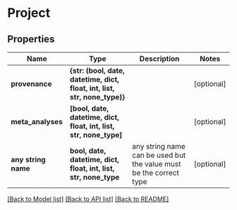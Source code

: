 # Project


## Properties
Name | Type | Description | Notes
------------ | ------------- | ------------- | -------------
**provenance** | **{str: (bool, date, datetime, dict, float, int, list, str, none_type)}** |  | [optional] 
**meta_analyses** | **[bool, date, datetime, dict, float, int, list, str, none_type]** |  | [optional] 
**any string name** | **bool, date, datetime, dict, float, int, list, str, none_type** | any string name can be used but the value must be the correct type | [optional]

[[Back to Model list]](../README.md#documentation-for-models) [[Back to API list]](../README.md#documentation-for-api-endpoints) [[Back to README]](../README.md)


